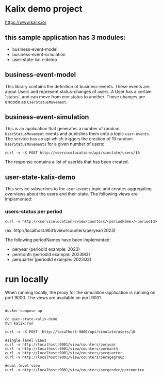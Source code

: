 # Kalix demo project
https://www.kalix.io/

## this sample application has 3 modules:

- business-event-model
- business-event-simulation
- user-state-kalix-demo

## business-event-model
This library contains the definition of business-events. These events are about Users and represent status-changes of users. 
A User has a certain 'status', and can move from one status to another. Those changes are encode as `UserStatusMovement`.

## business-event-simulation
This is an application that generates a number of random `UserStatusMovement` events and publishes them onto a topic `user-events`.
The service has an api which triggers the creation of 10 random `UserStatusMovements` for a given number of users:
```
curl -v -X POST http://<servicelocation>/api/simulate/users/10
```
The response contains a list of userIds that has been created.

## user-state-kalix-demo
This service subscribes to the `user-events` topic and creates aggregating overviews about the users and their state.
The following views are implemented:

### users-status per period 
```
curl -v http://<servicelocation>/view/counters/<periodName>/<periodId>
```
(ex. http://localhost:9001/view/counters/peryear/2023)

The following periodNames have been implemented:
- peryear (periodId example: 2023)
- permonth (periodId example: 2023M3)
- perquarter (periodId example: 2023Q3)

# run locally

When running locally, the proxy for the simulation-application is running on port 9000. The views are available on port 9001.

```shell

docker-compose up

cd user-state-kalix-demo
mvn kalix:run

curl -v -X POST  http://localhost:9000/api/simulate/users/10

#single level views
curl -v http://localhost:9001/view/counters/peryear
curl -v http://localhost:9001/view/counters/permonth
curl -v http://localhost:9001/view/counters/perquarter
curl -v http://localhost:9001/view/counters/peragegroup

#dual level view
curl -v http://localhost:9001/view/counters/pergender/percountry


```